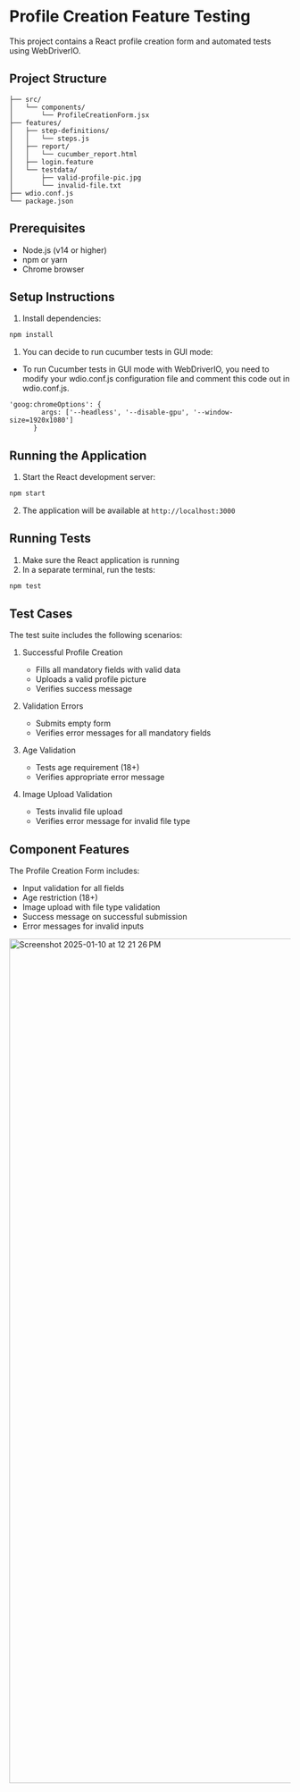 # Profile Creation Feature Testing

This project contains a React profile creation form and automated tests using WebDriverIO.

## Project Structure
```
├── src/
│   └── components/
│       └── ProfileCreationForm.jsx
├── features/
│   ├── step-definitions/
│   │   └── steps.js
│   ├── report/
│   │   └── cucumber_report.html
│   ├── login.feature
│   └── testdata/
│       ├── valid-profile-pic.jpg
│       └── invalid-file.txt
├── wdio.conf.js
└── package.json
```

## Prerequisites
- Node.js (v14 or higher)
- npm or yarn
- Chrome browser

## Setup Instructions

1. Install dependencies:
```bash
npm install
```

1. You can decide to run cucumber tests in GUI mode:
- To run Cucumber tests in GUI mode with WebDriverIO, you need to modify your wdio.conf.js configuration file and comment this code out in wdio.conf.js.
```
'goog:chromeOptions': {
        args: ['--headless', '--disable-gpu', '--window-size=1920x1080']
      }
```

## Running the Application

1. Start the React development server:
```bash
npm start
```

2. The application will be available at `http://localhost:3000`

## Running Tests

1. Make sure the React application is running
2. In a separate terminal, run the tests:
```bash
npm test
```

## Test Cases

The test suite includes the following scenarios:

1. Successful Profile Creation
   - Fills all mandatory fields with valid data
   - Uploads a valid profile picture
   - Verifies success message

2. Validation Errors
   - Submits empty form
   - Verifies error messages for all mandatory fields

3. Age Validation
   - Tests age requirement (18+)
   - Verifies appropriate error message

4. Image Upload Validation
   - Tests invalid file upload
   - Verifies error message for invalid file type

## Component Features

The Profile Creation Form includes:
- Input validation for all fields
- Age restriction (18+)
- Image upload with file type validation
- Success message on successful submission
- Error messages for invalid inputs

<img width="1512" alt="Screenshot 2025-01-10 at 12 21 26 PM" src="https://github.com/user-attachments/assets/0b1a427e-8aa2-405b-b44f-694c96333f97" />
